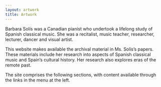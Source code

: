 ```yaml
---
layout: artwork
title: Artwork
---
```


Barbara Solís was a Canadian pianist who undertook a lifelong study of Spanish classical music. She was a recitalist, music teacher, researcher, lecturer, dancer and visual artist.

This website makes available the archival material in Ms. Solís’s papers. These materials include her research into aspects of Spanish classical music and Spain’s cultural history. Her research also explores eras of the remote past.

The site comprises the following sections, with content available through the links in the menu at the left.
